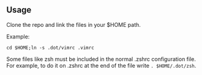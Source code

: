 Usage
---
Clone the repo and link the files in your $HOME path.

Example:

    cd $HOME;ln -s .dot/vimrc .vimrc

Some files like zsh must be included in the normal .zshrc configuration file. For example, to do it on .zshrc at the end of the file write `. $HOME/.dot/zsh`.
